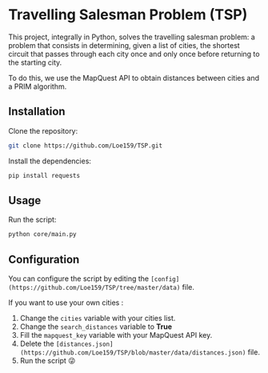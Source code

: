 Travelling Salesman Problem (TSP)
===================================================

This project, integrally in Python, solves the travelling salesman problem: a problem that consists in determining, given a list of cities, the shortest circuit that passes through each city once and only once before returning to the starting city.

To do this, we use the MapQuest API to obtain distances between cities and a PRIM algorithm.
 
Installation
------------

Clone the repository:
```sh
git clone https://github.com/Loe159/TSP.git
```

Install the dependencies:
```sh
pip install requests
```

Usage
-----
Run the script:
```sh
python core/main.py
```

Configuration
-----
You can configure the script by editing the `[config](https://github.com/Loe159/TSP/tree/master/data)` file.

If you want to use your own cities :
1. Change the `cities` variable with your cities list.
2. Change the `search_distances` variable to **True**
3. Fill the `mapquest_key` variable with your MapQuest API key.
4. Delete the `[distances.json](https://github.com/Loe159/TSP/blob/master/data/distances.json)` file.
5. Run the script 😜

